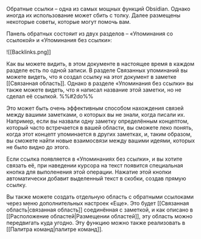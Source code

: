Обратные ссылки – одна из самых мощных функций Obsidian. Однако иногда их использование может сбить с толку. Далее размещены некоторые советы, которые могут помочь вам.

Панель обратных состояит из двух разделов – «Упоминания со ссылокой» и «Упоминания без ссылки»:

![[Backlinks.png]]

Как вы можете видить, в этом документе в настоящее время в каждом разделе есть по одной записи. В разделе Связанных упоминаний вы можете видеть, что я создал ссылку на этот документ в заметке [[Связанная область]]. Однако в разделе «Упоминания без ссылки» вы также можете видеть, что я написал название этой заметки, но не сделал её ссылкой. %%#2do%% 

Это может быть очень эффективным способом нахождения связей между вашими заметками, о которых вы не знали, когда писали их. Например, если вы назвали одну заметку определённым концептом, который часто встречается в вашей области, вы сможете леко понять, когда этот концепт упоминается в других заметках, и, таким образом, вы сможете найти новые взаимосвязи между вашими идеями, которых не было видно до этого.

Если ссылка появляется в «Упоминаниях без ссылки», и вы хотите связать её, при наведении курсора на текст появится специальная кнопка для выполенения этой операции. Нажатие этой кнопки автоматически добавит выделенный текст в скобки, создав прямую ссылку.

Вы также можете создать отдельную область с обратными ссылоками через меню дополнительных настроек «Еще». Это  будет [[Связанная область|связанная область]] соединённая с заметкой, и как описано в [[Расположение областей|Размещении областей]], эту область можно передвигать куда угодно. Эту функцию можно также реализовать в [[Палитра команд|палитре команд]].